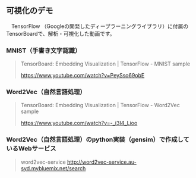 ## 可視化のデモ

　TensorFlow （Googleの開発したディープラーニングライブラリ）に付属のTensorBoardで、解析・可視化した動画です。

### MNIST（手書き文字認識）

> TensorBoard: Embedding Visualization | TensorFlow - MNIST sample
>
> https://www.youtube.com/watch?v=PeySso69obE

### Word2Vec（自然言語処理）

> TensorBoard: Embedding Visualization | TensorFlow - Word2Vec sample
>
> https://www.youtube.com/watch?v=-_i3I4_Lioo

### Word2Vec（自然言語処理）のpython実装（gensim）で作成しているWebサービス

> word2vec-service
> http://word2vec-service.au-syd.mybluemix.net/search
